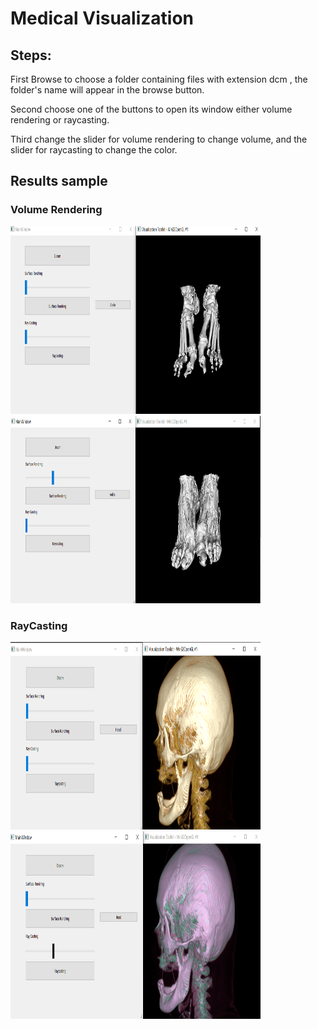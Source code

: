 # Medical Visualization

## Steps:

First Browse to choose a folder containing files with extension dcm , the folder's name will appear in the browse button.

Second choose one of the buttons to open its window either volume rendering or raycasting.

Third change the slider for volume rendering to change volume, and the slider for raycasting to change the color. 

## Results sample
### Volume Rendering

<img src="images/SurfaceRendering.png" alt="SurfaceRendring" width="400" height="300">

<img src="images/changeiso.png" alt="changeiso" width="400" height="300">

### RayCasting

<img src="images/Raycasting.png" alt="Raycasting" width="400" height="300">


<img src="images/changecolor.png" alt="changecolor" width="400" height="300">